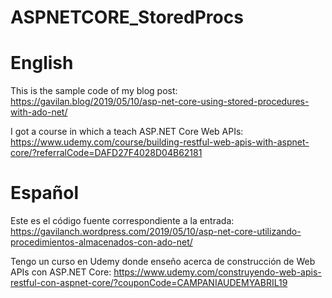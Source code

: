 # ASPNETCORE_StoredProcs

# English

This is the sample code of my blog post: https://gavilan.blog/2019/05/10/asp-net-core-using-stored-procedures-with-ado-net/

I got a course in which a teach ASP.NET Core Web APIs: https://www.udemy.com/course/building-restful-web-apis-with-aspnet-core/?referralCode=DAFD27F4028D04B62181

# Español

Este es el código fuente correspondiente a la entrada: https://gavilanch.wordpress.com/2019/05/10/asp-net-core-utilizando-procedimientos-almacenados-con-ado-net/

Tengo un curso en Udemy donde enseño acerca de construcción de Web APIs con ASP.NET Core: https://www.udemy.com/construyendo-web-apis-restful-con-aspnet-core/?couponCode=CAMPANIAUDEMYABRIL19
